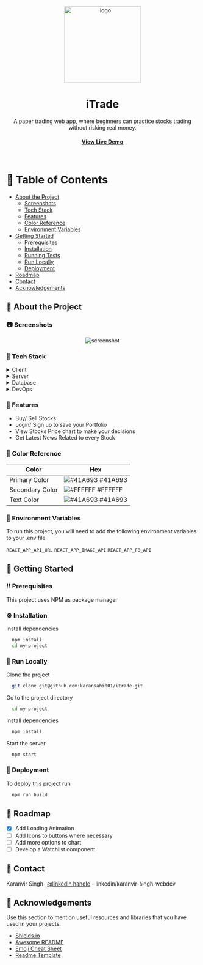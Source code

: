 
<div align="center">

  <img src="https://itrade-capstone.netlify.app/static/media/itrade-logo.43ef24fb19122f2c794c.png" alt="logo" width="200" height="auto" />
  <h1>iTrade</h1>
  
  <p></p>
    A paper trading web app, where beginners can practice stocks trading without risking real money.
  </p>
   
<h4>
    <a href="https://itrade-capstone.netlify.app/">View Live Demo</a>
</h4>
</div>

<br />

<!-- Table of Contents -->
# :notebook_with_decorative_cover: Table of Contents

- [About the Project](#star2-about-the-project)
  * [Screenshots](#camera-screenshots)
  * [Tech Stack](#space_invader-tech-stack)
  * [Features](#dart-features)
  * [Color Reference](#art-color-reference)
  * [Environment Variables](#key-environment-variables)
- [Getting Started](#toolbox-getting-started)
  * [Prerequisites](#bangbang-prerequisites)
  * [Installation](#gear-installation)
  * [Running Tests](#test_tube-running-tests)
  * [Run Locally](#running-run-locally)
  * [Deployment](#triangular_flag_on_post-deployment)
- [Roadmap](#compass-roadmap)
- [Contact](#handshake-contact)
- [Acknowledgements](#gem-acknowledgements)

  

<!-- About the Project -->
## :star2: About the Project


<!-- Screenshots -->
### :camera: Screenshots

<div align="center"> 
  <img src="https://www.hackingwizard.com/wp-content/uploads/2023/06/app-screen.png" alt="screenshot" />
</div>


<!-- TechStack -->
### :space_invader: Tech Stack

<details>
  <summary>Client</summary>
  <ul>
    <li><a href="https://reactjs.org/">React.js</a></li>
    <li><a href="https://redux.js.org/">Redux</a></li>
    <li><a href="https://mui.com/">Material Ui</a></li>
    <li><a href="https://getbootstrap.com/"></a>Bootstrap</li>
    <li><a href="https://www.chartjs.org/">Chartjs</a></li>
  </ul>
</details>

<details>
  <summary>Server</summary>
  <ul>
    <li><a href="https://expressjs.com/">Express.js</a></li>
    <li><a href="https://nodejs.org/en">Nodejs</a></li>
    <li><a href="https://firebase.google.com/">Firebase</a></li>
  </ul>
</details>

<details>
<summary>Database</summary>
  <ul>
    <li><a href="https://firebase.google.com/">Firebase</a></li>
  </ul>
</details>

<details>
<summary>DevOps</summary>
  <ul>
    <li><a href="https://www.netlify.com/">Netlify</a></li>
    <li><a href="https://render.com/">Render</a></li>
  </ul>
</details>

<!-- Features -->
### :dart: Features

- Buy/ Sell Stocks 
- Login/ Sign up to save your Portfolio
- View Stocks Price chart to make your decisions
- Get Latest News Related to every Stock

<!-- Color Reference -->
### :art: Color Reference

| Color             | Hex                                                                |
| ----------------- | ------------------------------------------------------------------ |
| Primary Color | ![#41A693](https://via.placeholder.com/10/41A693?text=+) #41A693 |
| Secondary Color | ![#FFFFFF](https://via.placeholder.com/10/FFFFFF?text=+) #FFFFFF |
| Text Color | ![#41A693](https://via.placeholder.com/10/41A693?text=+) #41A693 |


<!-- Env Variables -->
### :key: Environment Variables

To run this project, you will need to add the following environment variables to your .env file

`REACT_APP_API_URL`
`REACT_APP_IMAGE_API` 
`REACT_APP_FB_API`


<!-- Getting Started -->
## 	:toolbox: Getting Started

<!-- Prerequisites -->
### :bangbang: Prerequisites

This project uses NPM as package manager


<!-- Installation -->
### :gear: Installation

Install dependencies

```bash
  npm install
  cd my-project
```

<!-- Run Locally -->
### :running: Run Locally

Clone the project

```bash
  git clone git@github.com:karansahi001/itrade.git
```

Go to the project directory

```bash
  cd my-project
```

Install dependencies

```bash
  npm install
```

Start the server

```bash
  npm start
```


<!-- Deployment -->
### :triangular_flag_on_post: Deployment

To deploy this project run

```bash
  npm run build
```

<!-- Roadmap -->
## :compass: Roadmap

* [x] Add Loading Animation
* [ ] Add Icons to buttons where necessary
* [ ] Add more options to chart
* [ ] Develop a Watchlist component

<!-- Contact -->
## :handshake: Contact

Karanvir Singh- [@linkedin handle](https://www.linkedin.com/in/karanvir-singh-webdev/) - linkedin/karanvir-singh-webdev

<!-- Acknowledgments -->
## :gem: Acknowledgements

Use this section to mention useful resources and libraries that you have used in your projects.

 - [Shields.io](https://shields.io/)
 - [Awesome README](https://github.com/matiassingers/awesome-readme)
 - [Emoji Cheat Sheet](https://github.com/ikatyang/emoji-cheat-sheet/blob/master/README.md#travel--places)
 - [Readme Template](https://github.com/othneildrew/Best-README-Template)
